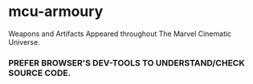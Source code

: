 # mcu-armoury
Weapons and Artifacts Appeared throughout The Marvel Cinematic Universe.

### PREFER BROWSER'S DEV-TOOLS TO UNDERSTAND/CHECK SOURCE CODE.
